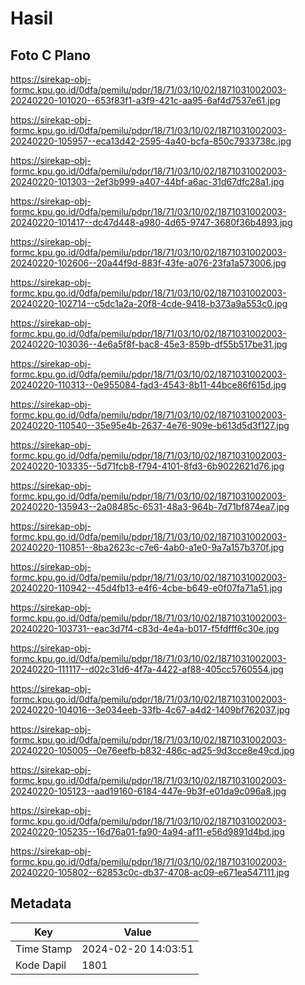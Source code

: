 # Hasil

## Foto C Plano

https://sirekap-obj-formc.kpu.go.id/0dfa/pemilu/pdpr/18/71/03/10/02/1871031002003-20240220-101020--653f83f1-a3f9-421c-aa95-6af4d7537e61.jpg

https://sirekap-obj-formc.kpu.go.id/0dfa/pemilu/pdpr/18/71/03/10/02/1871031002003-20240220-105957--eca13d42-2595-4a40-bcfa-850c7933738c.jpg

https://sirekap-obj-formc.kpu.go.id/0dfa/pemilu/pdpr/18/71/03/10/02/1871031002003-20240220-101303--2ef3b999-a407-44bf-a6ac-31d67dfc28a1.jpg

https://sirekap-obj-formc.kpu.go.id/0dfa/pemilu/pdpr/18/71/03/10/02/1871031002003-20240220-101417--dc47d448-a980-4d65-9747-3680f36b4893.jpg

https://sirekap-obj-formc.kpu.go.id/0dfa/pemilu/pdpr/18/71/03/10/02/1871031002003-20240220-102606--20a44f9d-883f-43fe-a076-23fa1a573006.jpg

https://sirekap-obj-formc.kpu.go.id/0dfa/pemilu/pdpr/18/71/03/10/02/1871031002003-20240220-102714--c5dc1a2a-20f8-4cde-9418-b373a9a553c0.jpg

https://sirekap-obj-formc.kpu.go.id/0dfa/pemilu/pdpr/18/71/03/10/02/1871031002003-20240220-103036--4e6a5f8f-bac8-45e3-859b-df55b517be31.jpg

https://sirekap-obj-formc.kpu.go.id/0dfa/pemilu/pdpr/18/71/03/10/02/1871031002003-20240220-110313--0e955084-fad3-4543-8b11-44bce86f615d.jpg

https://sirekap-obj-formc.kpu.go.id/0dfa/pemilu/pdpr/18/71/03/10/02/1871031002003-20240220-110540--35e95e4b-2637-4e76-909e-b613d5d3f127.jpg

https://sirekap-obj-formc.kpu.go.id/0dfa/pemilu/pdpr/18/71/03/10/02/1871031002003-20240220-103335--5d71fcb8-f794-4101-8fd3-6b9022621d76.jpg

https://sirekap-obj-formc.kpu.go.id/0dfa/pemilu/pdpr/18/71/03/10/02/1871031002003-20240220-135943--2a08485c-6531-48a3-964b-7d71bf874ea7.jpg

https://sirekap-obj-formc.kpu.go.id/0dfa/pemilu/pdpr/18/71/03/10/02/1871031002003-20240220-110851--8ba2623c-c7e6-4ab0-a1e0-9a7a157b370f.jpg

https://sirekap-obj-formc.kpu.go.id/0dfa/pemilu/pdpr/18/71/03/10/02/1871031002003-20240220-110942--45d4fb13-e4f6-4cbe-b649-e0f07fa71a51.jpg

https://sirekap-obj-formc.kpu.go.id/0dfa/pemilu/pdpr/18/71/03/10/02/1871031002003-20240220-103731--eac3d7f4-c83d-4e4a-b017-f5fdfff6c30e.jpg

https://sirekap-obj-formc.kpu.go.id/0dfa/pemilu/pdpr/18/71/03/10/02/1871031002003-20240220-111117--d02c31d6-4f7a-4422-af88-405cc5760554.jpg

https://sirekap-obj-formc.kpu.go.id/0dfa/pemilu/pdpr/18/71/03/10/02/1871031002003-20240220-104016--3e034eeb-33fb-4c67-a4d2-1409bf762037.jpg

https://sirekap-obj-formc.kpu.go.id/0dfa/pemilu/pdpr/18/71/03/10/02/1871031002003-20240220-105005--0e76eefb-b832-486c-ad25-9d3cce8e49cd.jpg

https://sirekap-obj-formc.kpu.go.id/0dfa/pemilu/pdpr/18/71/03/10/02/1871031002003-20240220-105123--aad19160-6184-447e-9b3f-e01da9c096a8.jpg

https://sirekap-obj-formc.kpu.go.id/0dfa/pemilu/pdpr/18/71/03/10/02/1871031002003-20240220-105235--16d76a01-fa90-4a94-af11-e56d9891d4bd.jpg

https://sirekap-obj-formc.kpu.go.id/0dfa/pemilu/pdpr/18/71/03/10/02/1871031002003-20240220-105802--62853c0c-db37-4708-ac09-e671ea547111.jpg


## Metadata

| Key        | Value               |
| ---------- | ------------------- |
| Time Stamp | 2024-02-20 14:03:51 |
| Kode Dapil | 1801                |




